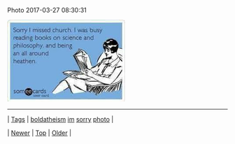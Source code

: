<!--
title: Photo 2017-03-27 08
date: 2020-06-28T15:27:00.157Z
tags: boldatheism, im, sorry, photo
-->


Photo 2017-03-27 08:30:31

![](158884489087-0.jpg)

<!--BOTTOM-POST-NAVIGATION-->
---

| [Tags](tags.md) | [boldatheism](tag-boldatheism.md) [im](tag-im.md) [sorry](tag-sorry.md) [photo](tag-photo.md) |

| [Newer](158812566038.md) | [Top](index.md) | [Older](158970943064.md) |